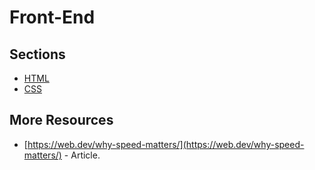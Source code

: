 # Front-End

## Sections

* [HTML](./html/README.md)
* [CSS](./css/README.md)

## More Resources

* [https://web.dev/why-speed-matters/](https://web.dev/why-speed-matters/) - Article.
